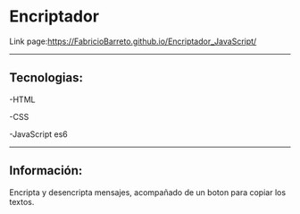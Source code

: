 # Encriptador

Link page:https://FabricioBarreto.github.io/Encriptador_JavaScript/

-------------------------------

## Tecnologias:

-HTML

-CSS

-JavaScript es6

-------------------------------

## Información:

Encripta y desencripta mensajes, acompañado de un boton para copiar los textos.

